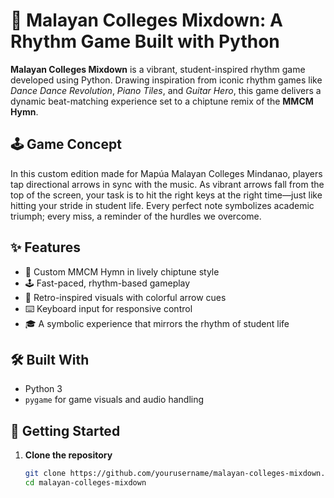 # 🎵 Malayan Colleges Mixdown: A Rhythm Game Built with Python

**Malayan Colleges Mixdown** is a vibrant, student-inspired rhythm game developed using Python. Drawing inspiration from iconic rhythm games like *Dance Dance Revolution*, *Piano Tiles*, and *Guitar Hero*, this game delivers a dynamic beat-matching experience set to a chiptune remix of the **MMCM Hymn**.

## 🕹️ Game Concept

In this custom edition made for Mapúa Malayan Colleges Mindanao, players tap directional arrows in sync with the music. As vibrant arrows fall from the top of the screen, your task is to hit the right keys at the right time—just like hitting your stride in student life. Every perfect note symbolizes academic triumph; every miss, a reminder of the hurdles we overcome.

## ✨ Features

- 🎼 Custom MMCM Hymn in lively chiptune style  
- 🕹️ Fast-paced, rhythm-based gameplay  
- 🎨 Retro-inspired visuals with colorful arrow cues  
- ⌨️ Keyboard input for responsive control  
- 🎓 A symbolic experience that mirrors the rhythm of student life  

## 🛠️ Built With

- Python 3  
- `pygame` for game visuals and audio handling

## 🚀 Getting Started

1. **Clone the repository**
   ```bash
   git clone https://github.com/yourusername/malayan-colleges-mixdown.git
   cd malayan-colleges-mixdown
